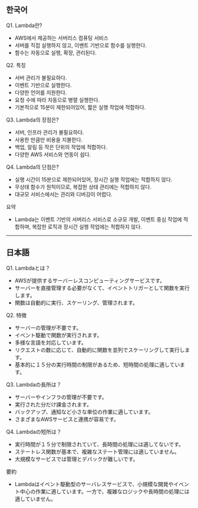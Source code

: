 ## 한국어

Q1. Lambda란?

- AWS에서 제공하는 서버리스 컴퓨팅 서비스
- 서버를 직접 실행하지 않고, 이벤트 기반으로 함수를 실행한다.
- 함수는 자동으로 실행, 확장, 관리된다.

Q2. 특징

- 서버 관리가 불필요하다.
- 이벤트 기반으로 실행한다.
- 다양한 언어를 지원한다.
- 요청 수에 따라 자동으로 병렬 실행한다.
- 기본적으로 15분이 제한되어있어, 짧은 실행 작업에 적합하다.

Q3. Lambda의 장점은?

- 서버, 인프라 관리가 불필요하다.
- 사용한 만큼만 비용을 지불한다.
- 백업, 알림 등 작은 단위의 작업에 적합하다.
- 다양한 AWS 서비스와 연동이 쉽다.

Q4. Lambda의 단점은?

- 실행 시간이 15분으로 제한되어있어, 장시간 실행 작업에는 적합하지 않다.
- 무상태 함수가 원칙이므로, 복잡한 상태 관리에는 적합하지 않다.
- 대규모 서비스에서는 관리와 디버깅이 어렵다.

요약

- Lambda는 이벤트 기반의 서버리스 서비스로 소규모 개발, 이벤트 중심 작업에 적합하며, 복잡한 로직과 장시간 실행 작업에는 적합하지 않다.

---

## 日本語

Q1. Lambdaとは？

- AWSが提供するサーバーレスコンピューティングサービスです。
- サーバーを直接管理する必要がなくて、イベントトリガーとして関数を実行します。
- 関数は自動的に実行、スケーリング、管理されます。

Q2. 特徴

- サーバーの管理が不要です。
- イベント駆動で関数が実行されます。
- 多様な言語を対応しています。
- リクエストの数に応じて、自動的に関数を並列でスケーリングして実行します。
- 基本的に１５分の実行時間の制限があるため、短時間の処理に適しています。

Q3. Lambdaの長所は？

- サーバーやインフラの管理が不要です。
- 実行された分だけ課金されます。
- バックアップ、通知など小さな単位の作業に適しています。
- さまざまなAWSサービスと連携が容易です。

Q4. Lambdaの短所は？

- 実行時間が１５分で制限されていて、長時間の処理には適してないです。
- ステートレス関数が基本で、複雑なステート管理には適していません。
- 大規模なサービスでは管理とデバックが難しいです。

要約

- Lambdaはイベント駆動型のサーバレスサービスで、小規模な開発やイベント中心の作業に適しています。一方で、複雑なロジックや長時間の処理には適していません。